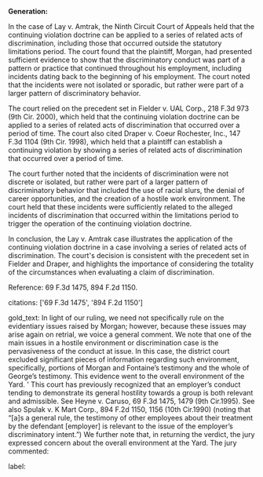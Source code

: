 **Generation:**



In the case of Lay v. Amtrak, the Ninth Circuit Court of Appeals held that the continuing violation doctrine can be applied to a series of related acts of discrimination, including those that occurred outside the statutory limitations period. The court found that the plaintiff, Morgan, had presented sufficient evidence to show that the discriminatory conduct was part of a pattern or practice that continued throughout his employment, including incidents dating back to the beginning of his employment. The court noted that the incidents were not isolated or sporadic, but rather were part of a larger pattern of discriminatory behavior.

The court relied on the precedent set in Fielder v. UAL Corp., 218 F.3d 973 (9th Cir. 2000), which held that the continuing violation doctrine can be applied to a series of related acts of discrimination that occurred over a period of time. The court also cited Draper v. Coeur Rochester, Inc., 147 F.3d 1104 (9th Cir. 1998), which held that a plaintiff can establish a continuing violation by showing a series of related acts of discrimination that occurred over a period of time.

The court further noted that the incidents of discrimination were not discrete or isolated, but rather were part of a larger pattern of discriminatory behavior that included the use of racial slurs, the denial of career opportunities, and the creation of a hostile work environment. The court held that these incidents were sufficiently related to the alleged incidents of discrimination that occurred within the limitations period to trigger the operation of the continuing violation doctrine.

In conclusion, the Lay v. Amtrak case illustrates the application of the continuing violation doctrine in a case involving a series of related acts of discrimination. The court's decision is consistent with the precedent set in Fielder and Draper, and highlights the importance of considering the totality of the circumstances when evaluating a claim of discrimination.

Reference: 69 F.3d 1475, 894 F.2d 1150.



citations: ['69 F.3d 1475', '894 F.2d 1150']

gold_text: In light of our ruling, we need not specifically rule on the evidentiary issues raised by Morgan; however, because these issues may arise again on retrial, we voice a general comment. We note that one of the main issues in a hostile environment or discrimination case is the pervasiveness of the conduct at issue. In this case, the district court excluded significant pieces of information regarding such environment, specifically, portions of Morgan and Fontaine’s testimony and the whole of George’s testimony. This evidence went to the overall environment of the Yard. ' This court has previously recognized that an employer’s conduct tending to demonstrate its general hostility towards a group is both relevant and admissible. See Heyne v. Caruso, 69 F.3d 1475, 1479 (9th Cir.1995). See also Spulak v. K Mart Corp., 894 F.2d 1150, 1156 (10th Cir.1990) (noting that “[a]s a general rule, the testimony of other employees about their treatment by the defendant [employer] is relevant to the issue of the employer’s discriminatory intent.”) We further note that, in returning the verdict, the jury expressed concern about the overall environment at the Yard. The jury commented:

label: 